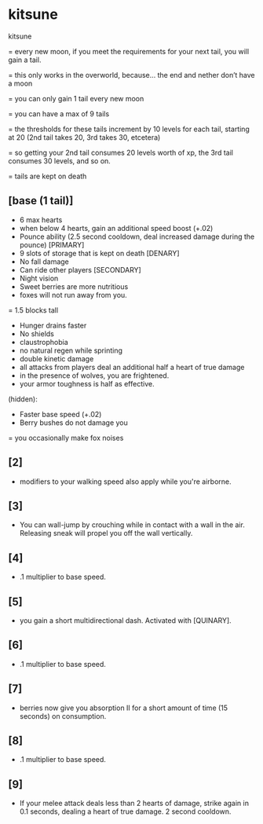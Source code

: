 # kitsune

kitsune 

= every new moon, if you meet the requirements for your next tail, you will gain a tail.

= this only works in the overworld, because… the end and nether don’t have a moon

= you can only gain 1 tail every new moon

= you can have a max of 9 tails

= the thresholds for these tails increment by 10 levels for each tail, starting at 20 (2nd tail takes 20, 3rd takes 30, etcetera)

= so getting your 2nd tail consumes 20 levels worth of xp, the 3rd tail consumes 30 levels, and so on.

= tails are kept on death

## [base (1 tail)]
+ 6 max hearts
+ when below 4 hearts, gain an additional speed boost (+.02)
+ Pounce ability (2.5 second cooldown, deal increased damage during the pounce) [PRIMARY]
+ 9 slots of storage that is kept on death [DENARY]
+ No fall damage
+ Can ride other players [SECONDARY]
+ Night vision
+ Sweet berries are more nutritious
+ foxes will not run away from you.


= 1.5 blocks tall

- Hunger drains faster
- No shields
- claustrophobia
- no natural regen while sprinting
- double kinetic damage
- all attacks from players deal an additional half a heart of true damage
- in the presence of wolves, you are frightened.
- your armor toughness is half as effective.

(hidden):
+ Faster base speed (+.02)
+ Berry bushes do not damage you

= you occasionally make fox noises


## [2]
+ modifiers to your walking speed also apply while you're airborne.

## [3]
+ You can wall-jump by crouching while in contact with a wall in the air. Releasing sneak will propel you off the wall vertically.

## [4]
+ .1 multiplier to base speed.

## [5]
+ you gain a short multidirectional dash. Activated with [QUINARY].

## [6]
+ .1 multiplier to base speed.

## [7]
+ berries now give you absorption II for a short amount of time (15 seconds) on consumption.

## [8]
+ .1 multiplier to base speed.

## [9]
+ If your melee attack deals less than 2 hearts of damage, strike again in 0.1 seconds, dealing a heart of true damage. 2 second cooldown.